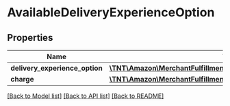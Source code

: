# AvailableDeliveryExperienceOption

## Properties
Name | Type | Description | Notes
------------ | ------------- | ------------- | -------------
**delivery_experience_option** | [**\TNT\Amazon\MerchantFulfillment\V0\Model\DeliveryExperienceOption**](DeliveryExperienceOption.md) |  | 
**charge** | [**\TNT\Amazon\MerchantFulfillment\V0\Model\CurrencyAmount**](CurrencyAmount.md) |  | 

[[Back to Model list]](../README.md#documentation-for-models) [[Back to API list]](../README.md#documentation-for-api-endpoints) [[Back to README]](../README.md)


